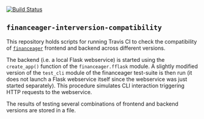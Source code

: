 [![Build Status](https://travis-ci.org/pylipp/financeager-interversion-compatibility.svg?branch=master)](https://travis-ci.org/pylipp/financeager-interversion-compatibility)

## `financeager-interversion-compatibility`

This repository holds scripts for running Travis CI to check the compatibility of [`financeager`](https://github.com/pylipp/financeager) frontend and backend across different versions.

The backend (i.e. a local Flask webservice) is started using the `create_app()` function of the `financeager.fflask` module.
A slightly modified version of the `test_cli` module of the financeager test-suite is then run (it does not launch a Flask webservice itself since the webservice was just started separately). This procedure simulates CLI interaction triggering HTTP requests to the webservice.

The results of testing several combinations of frontend and backend versions are stored in a file.
